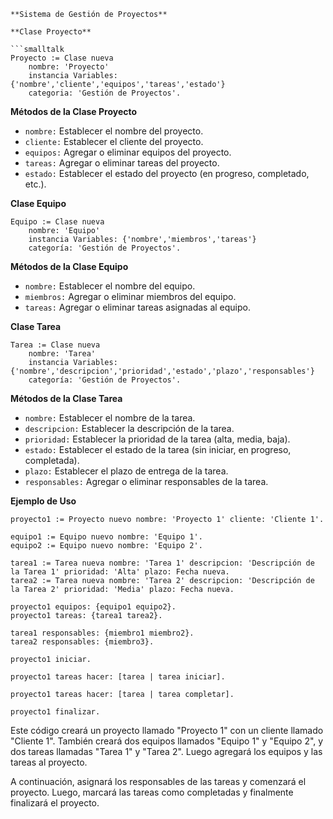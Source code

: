 ```smalltalk
**Sistema de Gestión de Proyectos**

**Clase Proyecto**

```smalltalk
Proyecto := Clase nueva
	nombre: 'Proyecto'
	instancia Variables: {'nombre','cliente','equipos','tareas','estado'}
	categoria: 'Gestión de Proyectos'.
```

**Métodos de la Clase Proyecto**

* `nombre:` Establecer el nombre del proyecto.
* `cliente:` Establecer el cliente del proyecto.
* `equipos:` Agregar o eliminar equipos del proyecto.
* `tareas:` Agregar o eliminar tareas del proyecto.
* `estado:` Establecer el estado del proyecto (en progreso, completado, etc.).

**Clase Equipo**

```smalltalk
Equipo := Clase nueva
	nombre: 'Equipo'
	instancia Variables: {'nombre','miembros','tareas'}
	categoría: 'Gestión de Proyectos'.
```

**Métodos de la Clase Equipo**

* `nombre:` Establecer el nombre del equipo.
* `miembros:` Agregar o eliminar miembros del equipo.
* `tareas:` Agregar o eliminar tareas asignadas al equipo.

**Clase Tarea**

```smalltalk
Tarea := Clase nueva
	nombre: 'Tarea'
	instancia Variables: {'nombre','descripcion','prioridad','estado','plazo','responsables'}
	categoría: 'Gestión de Proyectos'.
```

**Métodos de la Clase Tarea**

* `nombre:` Establecer el nombre de la tarea.
* `descripcion:` Establecer la descripción de la tarea.
* `prioridad:` Establecer la prioridad de la tarea (alta, media, baja).
* `estado:` Establecer el estado de la tarea (sin iniciar, en progreso, completada).
* `plazo:` Establecer el plazo de entrega de la tarea.
* `responsables:` Agregar o eliminar responsables de la tarea.

**Ejemplo de Uso**

```smalltalk
proyecto1 := Proyecto nuevo nombre: 'Proyecto 1' cliente: 'Cliente 1'.

equipo1 := Equipo nuevo nombre: 'Equipo 1'.
equipo2 := Equipo nuevo nombre: 'Equipo 2'.

tarea1 := Tarea nueva nombre: 'Tarea 1' descripcion: 'Descripción de la Tarea 1' prioridad: 'Alta' plazo: Fecha nueva.
tarea2 := Tarea nueva nombre: 'Tarea 2' descripcion: 'Descripción de la Tarea 2' prioridad: 'Media' plazo: Fecha nueva.

proyecto1 equipos: {equipo1 equipo2}.
proyecto1 tareas: {tarea1 tarea2}.

tarea1 responsables: {miembro1 miembro2}.
tarea2 responsables: {miembro3}.

proyecto1 iniciar.

proyecto1 tareas hacer: [tarea | tarea iniciar].

proyecto1 tareas hacer: [tarea | tarea completar].

proyecto1 finalizar.
```

Este código creará un proyecto llamado "Proyecto 1" con un cliente llamado "Cliente 1". También creará dos equipos llamados "Equipo 1" y "Equipo 2", y dos tareas llamadas "Tarea 1" y "Tarea 2". Luego agregará los equipos y las tareas al proyecto.

A continuación, asignará los responsables de las tareas y comenzará el proyecto. Luego, marcará las tareas como completadas y finalmente finalizará el proyecto.